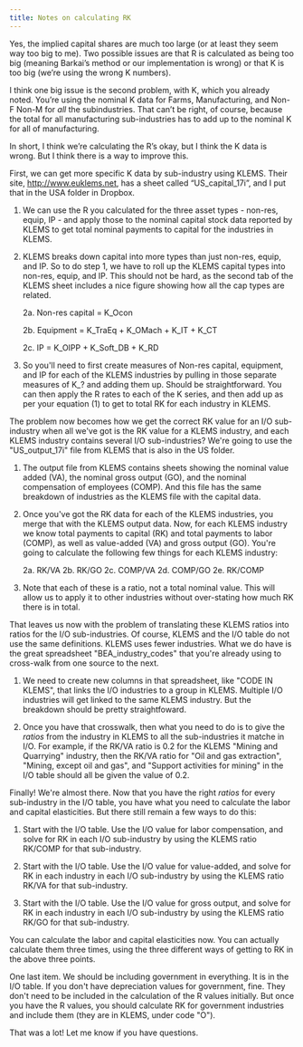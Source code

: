```yaml
---
title: Notes on calculating RK
---
```


Yes, the implied capital shares are much too large (or at least they seem way too big to me). Two possible issues are that R is calculated as being too big (meaning Barkai’s method or our implementation is wrong) or that K is too big (we’re using the wrong K numbers). 

I think one big issue is the second problem, with K, which you already noted. You’re using the nominal K data for Farms, Manufacturing, and Non-F Non-M for *all* the subindustries. That can’t be right, of course, because the total for all manufacturing sub-industries has to add up to the nominal K for all of manufacturing. 

In short, I think we’re calculating the R’s okay, but I think the K data is wrong. But I think there is a way to improve this. 

First, we can get more specific K data by sub-industry using KLEMS. Their site, http://www.euklems.net, has a sheet called “US_capital_17i”, and I put that in the USA folder in Dropbox.

1. We can use the R you calculated for the three asset types - non-res, equip, IP - and apply those to the nominal capital stock data reported by KLEMS to get total nominal payments to capital for the industries in KLEMS.

2. KLEMS breaks down capital into more types than just non-res, equip, and IP. So to do step 1, we have to roll up the KLEMS capital types into non-res, equip, and IP. This should not be hard, as the second tab of the KLEMS sheet includes a nice figure showing how all the cap types are related. 

	2a. Non-res capital = K_Ocon

	2b. Equipment = K_TraEq + K_OMach + K_IT + K_CT

	2c.	IP = K_OIPP + K_Soft_DB + K_RD

3. So you'll need to first create measures of Non-res capital, equipment, and IP for each of the KLEMS industries by pulling in those separate measures of K_? and adding them up. Should be straightforward. You can then apply the R rates to each of the K series, and then add up as per your equation (1) to get to total RK for each industry in KLEMS.

The problem now becomes how we get the correct RK value for an I/O sub-industry when all we've got is the RK value for a KLEMS industry, and each KLEMS industry contains several I/O sub-industries? We're going to use the "US_output_17i" file from KLEMS that is also in the US folder. 

1. The output file from KLEMS contains sheets showing the nominal value added (VA), the nominal gross output (GO), and the nominal compensation of employees (COMP). And this file has the same breakdown of industries as the KLEMS file with the capital data.

2. Once you've got the RK data for each of the KLEMS industries, you merge that with the KLEMS output data. Now, for each KLEMS industry we know total payments to capital (RK) and total payments to labor (COMP), as well as value-added (VA) and gross output (GO). You're going to calculate the following few things for each KLEMS industry:

	2a. RK/VA
	2b. RK/GO
	2c. COMP/VA
	2d. COMP/GO
	2e. RK/COMP

3. Note that each of these is a ratio, not a total nominal value. This will allow us to apply it to other industries without over-stating how much RK there is in total.

That leaves us now with the problem of translating these KLEMS ratios into ratios for the I/O sub-industries. Of course, KLEMS and the I/O table do not use the same definitions. KLEMS uses fewer industries. What we do have is the great spreadsheet "BEA_industry_codes" that you're already using to cross-walk from one source to the next.

1. We need to create new columns in that spreadsheet, like "CODE IN KLEMS", that links the I/O industries to a group in KLEMS. Multiple I/O industries will get linked to the same KLEMS industry. But the breakdown should be pretty straightfoward. 

2. Once you have that crosswalk, then what you need to do is to give the *ratios* from the industry in KLEMS to all the sub-industries it matche in I/O. For example, if the RK/VA ratio is 0.2 for the KLEMS "Mining and Quarrying" industry, then the RK/VA ratio for "Oil and gas extraction", "Mining, except oil and gas", and "Support activities for mining" in the I/O table should all be given the value of 0.2. 

Finally! We're almost there. Now that you have the right *ratios* for every sub-industry in the I/O table, you have what you need to calculate the labor and capital elasticities. But there still remain a few ways to do this:

1. Start with the I/O table. Use the I/O value for labor compensation, and solve for RK in each I/O sub-industry by using the KLEMS ratio RK/COMP for that sub-industry.

2. Start with the I/O table. Use the I/O value for value-added, and solve for RK in each industry in each I/O sub-industry by using the KLEMS ratio RK/VA for that sub-industry. 

3. Start with the I/O table. Use the I/O value for gross output, and solve for RK in each industry in each I/O sub-industry by using the KLEMS ratio RK/GO for that sub-industry. 

You can calculate the labor and capital elasticities now. You can actually calculate them three times, using the three different ways of getting to RK in the above three points. 

One last item. We should be including government in everything. It is in the I/O table. If you don't have depreciation values for government, fine. They don't need to be included in the calculation of the R values initially. But once you have the R values, you should calculate RK for government industries and include them (they are in KLEMS, under code "O"). 

That was a lot! Let me know if you have questions.
